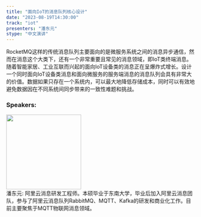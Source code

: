 ```yaml
---
title: "面向IoT的消息队列核心设计"
date: "2023-08-19T14:30:00" 
track: "iot"
presenters: "潘东元"
stype: "中文演讲"
---
```

RocketMQ这样的传统消息队列主要面向的是微服务系统之间的消息异步通信，然而在消息这个大类下，还有一个非常重要且常见的消息领域，即IoT类终端消息。随着智能家居、工业互联而兴起的面向IoT设备类的消息正在呈爆炸式增长。设计一个同时面向IoT设备类消息和面向微服务的服务端消息的消息队列会具有非常大的价值。数据如果只存在一个系统内，可以最大地降低存储成本，同时可以有效地避免数据因在不同系统间同步带来的一致性难题和挑战。
 ### Speakers: 
 <img src="https://img.bagevent.com/resource/20230726/1855085891016.jpeg" width="200" /><br>潘东元: 阿里云消息研发工程师。本硕毕业于东南大学，毕业后加入阿里云消息团队，参与了阿里云消息队列RabbitMQ、MQTT、Kafka的研发和商业化工作。目前主要聚焦于MQTT物联网消息领域。
 <br><br>